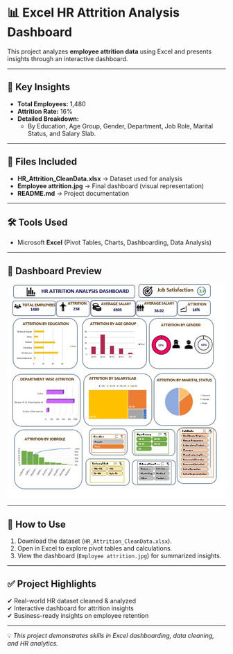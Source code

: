 # 📊 Excel HR Attrition Analysis Dashboard  

This project analyzes **employee attrition data** using Excel and presents insights through an interactive dashboard.  

---

## 🔑 Key Insights  
- **Total Employees:** 1,480  
- **Attrition Rate:** 16%  
- **Detailed Breakdown:**  
  - By Education, Age Group, Gender, Department, Job Role, Marital Status, and Salary Slab.  

---

## 📂 Files Included  
- **HR_Attrition_CleanData.xlsx** → Dataset used for analysis  
- **Employee attrition.jpg** → Final dashboard (visual representation)  
- **README.md** → Project documentation  

---

## 🛠 Tools Used  
- Microsoft **Excel** (Pivot Tables, Charts, Dashboarding, Data Analysis)  

---

## 📸 Dashboard Preview  
![Dashboard](Employee_attrition.jpg)

---

## 🚀 How to Use  
1. Download the dataset (`HR_Attrition_CleanData.xlsx`).  
2. Open in Excel to explore pivot tables and calculations.  
3. View the dashboard (`Employee attrition.jpg`) for summarized insights.  

---

## ✅ Project Highlights  
✔ Real-world HR dataset cleaned & analyzed  
✔ Interactive dashboard for attrition insights  
✔ Business-ready insights on employee retention  

---

💡 *This project demonstrates skills in Excel dashboarding, data cleaning, and HR analytics.*
